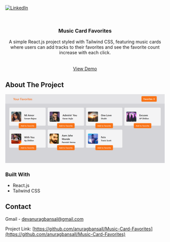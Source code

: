 [![LinkedIn][linkedin-shield]][linkedin-url]

<!-- PROJECT LOGO -->
<br />
<div align="center">

<h3 align="center">Music Card Favorites</h3>

  <p align="center">
    A simple React.js project styled with Tailwind CSS, featuring music cards where users can add tracks to their favorites and see the favorite count increase with each click.
    <br />
    <br />
    <br />
    <a href="https://music-card-favorites.vercel.app/">View Demo</a>
  </p>
</div>


<!-- ABOUT THE PROJECT -->
## About The Project

[![Product Name Screen Shot][product-screenshot]](https://music-card-favorites.vercel.app/)

### Built With

* React.js
* Tailwind CSS


<!-- CONTACT -->
## Contact

Gmail - devanuragbansal@gmail.com

Project Link: [https://github.com/anuragbansall/Music-Card-Favorites](https://github.com/anuragbansall/Music-Card-Favorites)


<!-- MARKDOWN LINKS & IMAGES -->
[linkedin-shield]: https://img.shields.io/badge/-LinkedIn-black.svg?style=for-the-badge&logo=linkedin&colorB=555
[linkedin-url]: https://linkedin.com/in/anuragbansall
[product-screenshot]: ./public/product.png